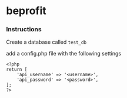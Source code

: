 # beprofit

### Instructions

Create a database called `test_db`

add a config.php file with the following settings
```
<?php
return [
    'api_username' => '<username>',
    'api_password' => '<password>',
];
?>
```

